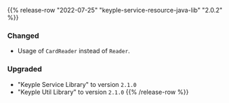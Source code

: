 {{% release-row "2022-07-25" "keyple-service-resource-java-lib" "2.0.2" %}} 
### Changed - Usage of `CardReader` instead of `Reader`. ### Upgraded - "Keyple Service Library" to version `2.1.0` - "Keyple Util Library" to version `2.1.0`
{{% /release-row %}}
